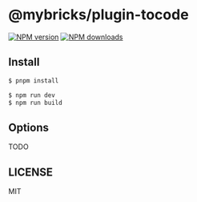 # @mybricks/plugin-tocode

[![NPM version](https://img.shields.io/npm/v/@mybricks/plugin-tocode.svg?style=flat)](https://npmjs.com/package/@mybricks/plugin-tocode)
[![NPM downloads](http://img.shields.io/npm/dm/@mybricks/plugin-tocode.svg?style=flat)](https://npmjs.com/package/@mybricks/plugin-tocode)

## Install

```bash
$ pnpm install
```

```bash
$ npm run dev
$ npm run build
```

## Options

TODO

## LICENSE

MIT
